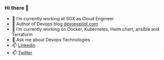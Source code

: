 ### Hi there 👋

- 🔭 I’m currently working at SGX as Cloud Engineer
- :bookmark: Author of Devops blog [devopspilot.com](https://devopspilot.com)
- 🌱 I’m currently working on Docker, Kubernetes, Helm chart, ansible and Terraform
- 💬 Ask me about Devops Technologies
- 📫 [Linkedin](https://www.linkedin.com/in/vignesh-sweekaran-236841168/)
- 📫 [Twitter](https://twitter.com/VSweekaran)


